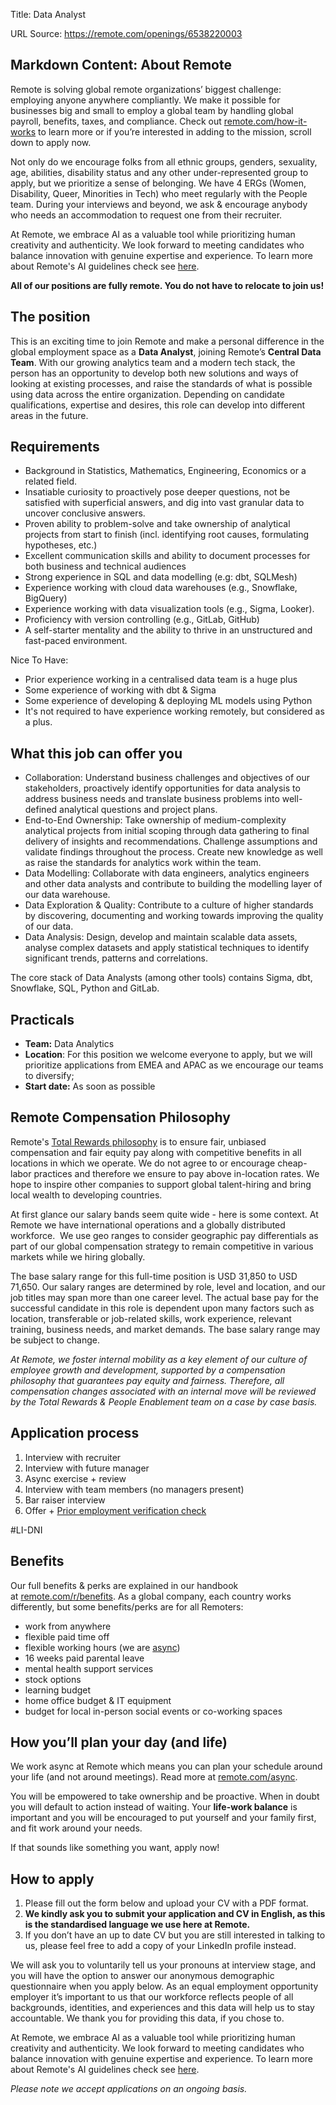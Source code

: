 Title: Data Analyst

URL Source: https://remote.com/openings/6538220003

Markdown Content:
**About Remote**
----------------

Remote is solving global remote organizations’ biggest challenge: employing anyone anywhere compliantly. We make it possible for businesses big and small to employ a global team by handling global payroll, benefits, taxes, and compliance. Check out [remote.com/how-it-works](http://remote.com/how-it-works) to learn more or if you’re interested in adding to the mission, scroll down to apply now.

Not only do we encourage folks from all ethnic groups, genders, sexuality, age, abilities, disability status and any other under-represented group to apply, but we prioritize a sense of belonging. We have 4 ERGs (Women, Disability, Queer, Minorities in Tech) who meet regularly with the People team. During your interviews and beyond, we ask & encourage anybody who needs an accommodation to request one from their recruiter.

At Remote, we embrace AI as a valuable tool while prioritizing human creativity and authenticity. We look forward to meeting candidates who balance innovation with genuine expertise and experience. To learn more about Remote's AI guidelines check see [here](https://www.notion.so/remotecom/Guidelines-on-using-AI-when-applying-for-a-job-at-Remote-11ccb4dadab4805f80a7c73b6567bd8f).

**All of our positions are fully remote. You do not have to relocate to join us!**

The position
------------

This is an exciting time to join Remote and make a personal difference in the global employment space as a **Data Analyst**, joining Remote’s **Central Data Team**. With our growing analytics team and a modern tech stack, the person has an opportunity to develop both new solutions and ways of looking at existing processes, and raise the standards of what is possible using data across the entire organization. Depending on candidate qualifications, expertise and desires, this role can develop into different areas in the future.

Requirements
------------

*   Background in Statistics, Mathematics, Engineering, Economics or a related field.
*   Insatiable curiosity to proactively pose deeper questions, not be satisfied with superficial answers, and dig into vast granular data to uncover conclusive answers.
*   Proven ability to problem-solve and take ownership of analytical projects from start to finish (incl. identifying root causes, formulating hypotheses, etc.)
*   Excellent communication skills and ability to document processes for both business and technical audiences
*   Strong experience in SQL and data modelling (e.g: dbt, SQLMesh)
*   Experience working with cloud data warehouses (e.g., Snowflake, BigQuery)
*   Experience working with data visualization tools (e.g., Sigma, Looker).
*   Proficiency with version controlling (e.g., GitLab, GitHub)
*   A self-starter mentality and the ability to thrive in an unstructured and fast-paced environment.

Nice To Have:

*   Prior experience working in a centralised data team is a huge plus
*   Some experience of working with dbt & Sigma
*   Some experience of developing & deploying ML models using Python
*   It's not required to have experience working remotely, but considered as a plus.

What this job can offer you
---------------------------

*   Collaboration: Understand business challenges and objectives of our stakeholders, proactively identify opportunities for data analysis to address business needs and translate business problems into well-defined analytical questions and project plans.
*   End-to-End Ownership: Take ownership of medium-complexity analytical projects from initial scoping through data gathering to final delivery of insights and recommendations. Challenge assumptions and validate findings throughout the process. Create new knowledge as well as raise the standards for analytics work within the team.
*   Data Modelling: Collaborate with data engineers, analytics engineers and other data analysts and contribute to building the modelling layer of our data warehouse.
*   Data Exploration & Quality: Contribute to a culture of higher standards by discovering, documenting and working towards improving the quality of our data.
*   Data Analysis: Design, develop and maintain scalable data assets, analyse complex datasets and apply statistical techniques to identify significant trends, patterns and correlations.

The core stack of Data Analysts (among other tools) contains Sigma, dbt, Snowflake, SQL, Python and GitLab.

**Practicals**
--------------

*   **Team:** Data Analytics
*   **Location**: For this position we welcome everyone to apply, but we will prioritize applications from EMEA and APAC as we encourage our teams to diversify;
*   **Start date:** As soon as possible

**Remote Compensation Philosophy**
----------------------------------

Remote's [Total Rewards philosophy](https://www.notion.so/remotecom/people-Total-Rewards-1945bce8d3924ece9421ba8630f57b0c) is to ensure fair, unbiased compensation and fair equity pay along with competitive benefits in all locations in which we operate. We do not agree to or encourage cheap-labor practices and therefore we ensure to pay above in-location rates. We hope to inspire other companies to support global talent-hiring and bring local wealth to developing countries.

At first glance our salary bands seem quite wide - here is some context. At Remote we have international operations and a globally distributed workforce.  We use geo ranges to consider geographic pay differentials as part of our global compensation strategy to remain competitive in various markets while we hiring globally.

The base salary range for this full-time position is USD 31,850 to USD 71,650. Our salary ranges are determined by role, level and location, and our job titles may span more than one career level. The actual base pay for the successful candidate in this role is dependent upon many factors such as location, transferable or job-related skills, work experience, relevant training, business needs, and market demands. The base salary range may be subject to change.

_At Remote, we foster internal mobility as a key element of our culture of employee growth and development, supported by a compensation philosophy that guarantees pay equity and fairness. Therefore, all compensation changes associated with an internal move will be reviewed by the Total Rewards & People Enablement team on a case by case basis._

**Application process**
-----------------------

1.  Interview with recruiter
2.  Interview with future manager
3.  Async exercise + review
4.  Interview with team members (no managers present)
5.  Bar raiser interview
6.  Offer + [Prior employment verification check](https://www.notion.so/Veremark-Remote-96e108c037b8423cbd4c3f07a1f9b38b) 

#LI-DNI

**Benefits**
------------

Our full benefits & perks are explained in our handbook at [remote.com/r/benefits](http://remote.com/r/benefits). As a global company, each country works differently, but some benefits/perks are for all Remoters:

*   work from anywhere
*   flexible paid time off
*   flexible working hours (we are [async](https://remote.com/async))
*   16 weeks paid parental leave
*   mental health support services
*   stock options
*   learning budget
*   home office budget & IT equipment
*   budget for local in-person social events or co-working spaces

**How you’ll plan your day (and life)**
---------------------------------------

We work async at Remote which means you can plan your schedule around your life (and not around meetings). Read more at [remote.com/async](https://remote.com/async).

You will be empowered to take ownership and be proactive. When in doubt you will default to action instead of waiting. Your **life-work balance** is important and you will be encouraged to put yourself and your family first, and fit work around your needs.

If that sounds like something you want, apply now!

**How to apply**
----------------

1.  Please fill out the form below and upload your CV with a PDF format.
2.  **We kindly ask you to submit your application and CV in English, as this is the standardised language we use here at Remote.**
3.  If you don’t have an up to date CV but you are still interested in talking to us, please feel free to add a copy of your LinkedIn profile instead.

We will ask you to voluntarily tell us your pronouns at interview stage, and you will have the option to answer our anonymous demographic questionnaire when you apply below. As an equal employment opportunity employer it’s important to us that our workforce reflects people of all backgrounds, identities, and experiences and this data will help us to stay accountable. We thank you for providing this data, if you chose to.

At Remote, we embrace AI as a valuable tool while prioritizing human creativity and authenticity. We look forward to meeting candidates who balance innovation with genuine expertise and experience. To learn more about Remote's AI guidelines check see [here](https://www.notion.so/remotecom/Guidelines-on-using-AI-when-applying-for-a-job-at-Remote-11ccb4dadab4805f80a7c73b6567bd8f).

_Please note we accept applications on an ongoing basis._
